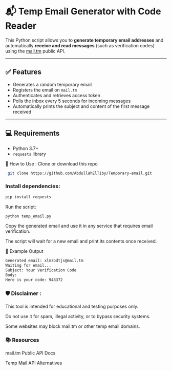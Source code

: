 # 📬 Temp Email Generator with Code Reader

This Python script allows you to **generate temporary email addresses** and automatically **receive and read messages** (such as verification codes) using the [mail.tm](https://mail.tm/) public API.

---

## ✅ Features

- Generates a random temporary email
- Registers the email on `mail.tm`
- Authenticates and retrieves access token
- Polls the inbox every 5 seconds for incoming messages
- Automatically prints the subject and content of the first message received

---

## 💻 Requirements

- Python 3.7+
- `requests` library



🚀 How to Use :
Clone or download this repo

```bash
 git clone https://github.com/AbdullahElTiby/Temporary-email.git
```

### Install dependencies:

```bash
pip install requests

```

Run the script:

```bash
python temp_email.py
```
Copy the generated email and use it in any service that requires email verification.

The script will wait for a new email and print its contents once received.

🧠 Example Output

```bash
Generated email: xlmzbdtjs@mail.tm
Waiting for email...
Subject: Your Verification Code
Body:
Here is your code: 948372
```
### 🛡️ Disclaimer :
This tool is intended for educational and testing purposes only.

Do not use it for spam, illegal activity, or to bypass security systems.

Some websites may block mail.tm or other temp email domains.

### 📚 Resources
mail.tm Public API Docs

Temp Mail API Alternatives



